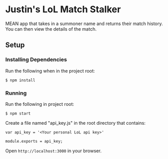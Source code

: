 # Justin's LoL Match Stalker

MEAN app that takes in a summoner name and returns their match history. You can then view the details of the match.

## Setup

### Installing Dependencies

Run the following when in the project root:

````
$ npm install
````

### Running

Run the following in project root:

````
$ npm start
````

Create a file named "api_key.js" in the root directory that contains:

````
var api_key = '<Your personal LoL api key>'

module.exports = api_key;
````

Open `http://localhost:3000` in your browser.



